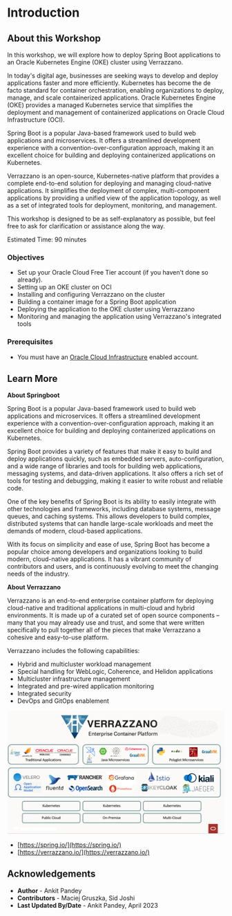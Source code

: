 # Introduction

## About this Workshop

In this workshop, we will explore how to deploy Spring Boot applications to an Oracle Kubernetes Engine (OKE) cluster using Verrazzano.

In today's digital age, businesses are seeking ways to develop and deploy applications faster and more efficiently. Kubernetes has become the de facto standard for container orchestration, enabling organizations to deploy, manage, and scale containerized applications. Oracle Kubernetes Engine (OKE) provides a managed Kubernetes service that simplifies the deployment and management of containerized applications on Oracle Cloud Infrastructure (OCI).

Spring Boot is a popular Java-based framework used to build web applications and microservices. It offers a streamlined development experience with a convention-over-configuration approach, making it an excellent choice for building and deploying containerized applications on Kubernetes.

Verrazzano is an open-source, Kubernetes-native platform that provides a complete end-to-end solution for deploying and managing cloud-native applications. It simplifies the deployment of complex, multi-component applications by providing a unified view of the application topology, as well as a set of integrated tools for deployment, monitoring, and management.

This workshop is designed to be as self-explanatory as possible, but feel free to ask for clarification or assistance along the way.

Estimated Time: 90 minutes

### Objectives

* Set up your Oracle Cloud Free Tier account (if you haven't done so already).
* Setting up an OKE cluster on OCI
* Installing and configuring Verrazzano on the cluster
* Building a container image for a Spring Boot application
* Deploying the application to the OKE cluster using Verrazzano
* Monitoring and managing the application using Verrazzano's integrated tools

### Prerequisites

* You must have an [Oracle Cloud Infrastructure](https://cloud.oracle.com/en_US/cloud-infrastructure) enabled account.


## Learn More

**About Springboot**

Spring Boot is a popular Java-based framework used to build web applications and microservices. It offers a streamlined development experience with a convention-over-configuration approach, making it an excellent choice for building and deploying containerized applications on Kubernetes.

Spring Boot provides a variety of features that make it easy to build and deploy applications quickly, such as embedded servers, auto-configuration, and a wide range of libraries and tools for building web applications, messaging systems, and data-driven applications. It also offers a rich set of tools for testing and debugging, making it easier to write robust and reliable code.

One of the key benefits of Spring Boot is its ability to easily integrate with other technologies and frameworks, including database systems, message queues, and caching systems. This allows developers to build complex, distributed systems that can handle large-scale workloads and meet the demands of modern, cloud-based applications.

With its focus on simplicity and ease of use, Spring Boot has become a popular choice among developers and organizations looking to build modern, cloud-native applications. It has a vibrant community of contributors and users, and is continuously evolving to meet the changing needs of the industry.


**About Verrazzano**

Verrazzano is an end-to-end enterprise container platform for deploying cloud-native and traditional applications in multi-cloud and hybrid environments. It is made up of a curated set of open source components – many that you may already use and trust, and some that were written specifically to pull together all of the pieces that make Verrazzano a cohesive and easy-to-use platform.

Verrazzano includes the following capabilities:
- Hybrid and multicluster workload management
- Special handling for WebLogic, Coherence, and Helidon applications
- Multicluster infrastructure management
- Integrated and pre-wired application monitoring
- Integrated security
- DevOps and GitOps enablement

![Verrazzano](images/verrazzano.png)

* [https://spring.io/](https://spring.io/)
* [https://verrazzano.io/](https://verrazzano.io/)

## Acknowledgements

* **Author** -  Ankit Pandey
* **Contributors** - Maciej Gruszka, Sid Joshi
* **Last Updated By/Date** - Ankit Pandey, April 2023
